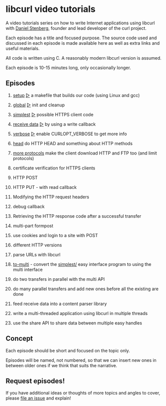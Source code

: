 # libcurl video tutorials

A video tutorials series on how to write Internet applications using libcurl
with [Daniel Stenberg](https://daniel.haxx.se/), founder and lead developer of
the curl project.

Each episode has a title and focused purpose. The source code used and
discussed in each episode is made available here as well as extra links and
useful materials.

All code is written using C. A reasonably modern libcurl version is assumed.

Each episode is 10-15 minutes long, only occasionally longer.

## Episodes

1. [setup](setup/) [&#9655;](https://youtu.be/DVR8N9ob_ZY) a makefile that builds our code (using Linux and gcc)

2. [global](global/) [&#9655;](https://youtu.be/X3bq2uf0OEU) init and cleanup

1. [simplest](simplest/) [&#9655;](https://youtu.be/Uha3JGPRIQs) possible HTTPS client code

2. [receive data](receive-data/) [&#9655;](https://youtu.be/nbTaHEocCuo) by using a write callback

3. [verbose](verbose/) [&#9655;](https://youtu.be/dSEd3i5X_gI) enable CURLOPT_VERBOSE to get more info

3. [head](head/) do HTTP HEAD and something about HTTP methods

3. [more protocols](more-protocols/) make the client download HTTP and FTP too (and limit protocols)

2. certificate verification for HTTPS clients

6. HTTP POST

7. HTTP PUT - with read callback

8. Modifying the HTTP request headers

8. debug callback

8. Retrieving the HTTP response code after a successful transfer

8. multi-part formpost

9. use cookies and login to a site with POST

10. different HTTP versions

11. parse URLs with libcurl

12. [to-multi](to-multi/) - convert the [simplest/](simplest/) easy interface program to using the multi interface

12. do two transfers in parallel with the multi API

13. do many parallel transfers and add new ones before all the existing are done

14. feed receive data into a content parser library

15. write a multi-threaded application using libcurl in multiple threads

16. use the share API to share data between multiple easy handles

## Concept

Each episode should be short and focused on the topic only.

Episodes will be named, not numbered, so that we can insert new ones in
between older ones if we think that suits the narrative.

## Request episodes!

If you have additional ideas or thoughts of more topics and angles to cover, please [file an issue](https://github.com/bagder/libcurl-video-tutorials/issues) and explain!
